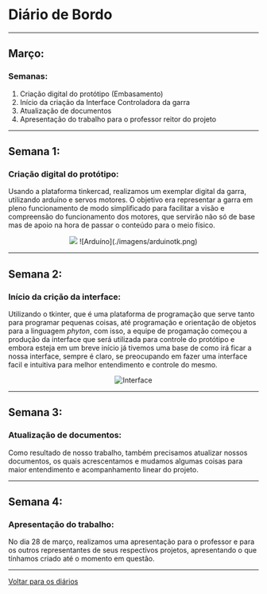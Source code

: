 # Diário de Bordo

---
## Março:
### Semanas:
1. Criação digital do protótipo (Embasamento) 
3. Início da criação da Interface Controladora da garra
4. Atualização de documentos
5. Apresentação do trabalho para o professor reitor do projeto

---
## Semana 1:
### Criação digital do protótipo:

Usando a plataforma tinkercad, realizamos um exemplar digital da garra, utilizando arduíno e servos motores. O objetivo era representar a garra em pleno funcionamento de modo simplificado para facilitar a visão e compreensão do funcionamento dos motores, que servirão não só de base mas de apoio na hora de passar o conteúdo para o meio físico.

<center>

<img src="./imagens/arduinotk.png">
![Arduíno](./imagens/arduinotk.png)

</center>

---

## Semana 2:
### Início da crição da interface:

Utilizando o tkinter, que é uma plataforma de programação que serve tanto para programar pequenas coisas, até programação e orientação de objetos para a linguagem <i>phyton</i>, com isso, a equipe de progamação começou a produção da interface que será utilizada para controle do protótipo e embora esteja em um breve início já tivemos uma base de como irá ficar a nossa interface, sempre é claro, se preocupando em fazer uma interface facil e intuitiva para melhor entendimento e controle do mesmo. 

<center>

![Interface](./imagens/Progama.png)

</center>

---

## Semana 3:
### Atualização de documentos:

Como resultado de nosso trabalho, também precisamos atualizar nossos documentos, os quais acrescentamos e mudamos algumas coisas para maior entendimento e acompanhamento linear do projeto.

---

## Semana 4:
### Apresentação do trabalho:

No dia 28 de março, realizamos uma apresentação para o professor e para os outros representantes de seus respectivos projetos, apresentando o que tínhamos criado até o momento em questão.

---

[Voltar para os diários](./menu_diario.md)

